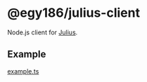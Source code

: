 # @egy186/julius-client

Node.js client for [Julius](https://julius.osdn.jp/).

## Example

[example.ts](./example.ts)
